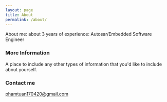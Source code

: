 ```yaml
---
layout: page
title: About
permalink: /about/
---
```


About me: about 3 years of experience: Autosar/Embedded Software Engineer

### More Information

A place to include any other types of information that you'd like to include about yourself.

### Contact me

[phamtuan170420@gmail.com](mailto:phamtuan170420@gmail.com)
